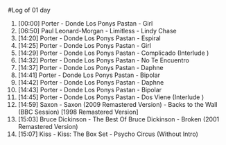 #Log of 01 day

1. [00:00] Porter - Donde Los Ponys Pastan - Girl
1. [06:50] Paul Leonard-Morgan - Limitless - Lindy Chase
1. [14:20] Porter - Donde Los Ponys Pastan - Espiral
1. [14:25] Porter - Donde Los Ponys Pastan - Girl
1. [14:29] Porter - Donde Los Ponys Pastan - Complicado (Interlude )
1. [14:32] Porter - Donde Los Ponys Pastan - No Te Encuentro
1. [14:37] Porter - Donde Los Ponys Pastan - Daphne
1. [14:41] Porter - Donde Los Ponys Pastan - Bipolar
1. [14:42] Porter - Donde Los Ponys Pastan - Daphne
1. [14:43] Porter - Donde Los Ponys Pastan - Bipolar
1. [14:45] Porter - Donde Los Ponys Pastan - Dos Viene (Interlude )
1. [14:59] Saxon - Saxon (2009 Remastered Version) - Backs to the Wall (BBC Session) [1998 Remastered Version]
1. [15:03] Bruce Dickinson - The Best Of Bruce Dickinson - Broken (2001 Remastered Version)
1. [15:07] Kiss - Kiss: The Box Set - Psycho Circus (Without Intro)
